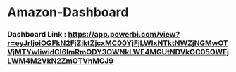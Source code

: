 # Amazon-Dashboard

### Dashboard Link : https://app.powerbi.com/view?r=eyJrIjoiOGFkN2FjZjktZjcxMC00YjFjLWIxNTktNWZjNGMwOTVjMTYwIiwidCI6ImRmODY3OWNkLWE4MGUtNDVkOC05OWFjLWM4M2VkN2ZmOTVhMCJ9
